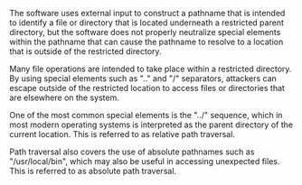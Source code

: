 The software uses external input to construct a pathname that is intended to identify a file or directory that is located underneath a restricted parent directory, but the software does not properly neutralize special elements within the pathname that can cause the pathname to resolve to a location that is outside of the restricted directory. 

Many file operations are intended to take place within a restricted directory.
By using special elements such as ".." and "/" separators, attackers can escape outside of the restricted location to access files or directories that are elsewhere on the system.

One of the most common special elements is the "../" sequence, which in most modern operating systems is interpreted as the parent directory of the current location.
This is referred to as relative path traversal.

Path traversal also covers the use of absolute pathnames such as "/usr/local/bin", which may also be useful in accessing unexpected files.
This is referred to as absolute path traversal. 